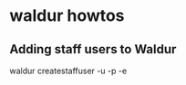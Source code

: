 # waldur howtos

## Adding staff users to Waldur
waldur createstaffuser -u <NAME> -p <PASSWORD> -e <E-MAIL>
